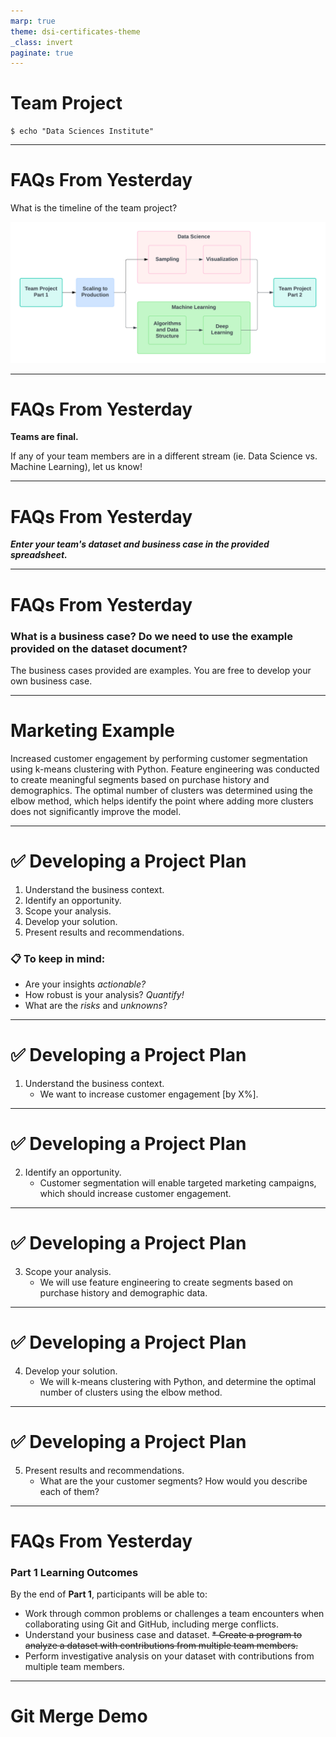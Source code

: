 ```yaml
---
marp: true
theme: dsi-certificates-theme
_class: invert
paginate: true
---
```


# Team Project
```
$ echo "Data Sciences Institute"
```

---

# FAQs From Yesterday

What is the timeline of the team project?

![w:1200 center](./images/modules.png)

---

# FAQs From Yesterday

**Teams are final.**

If any of your team members are in a different stream (ie. Data Science vs. Machine Learning), let us know! 

---

# FAQs From Yesterday

***Enter your team's dataset and business case in the provided spreadsheet.***

---

# FAQs From Yesterday

### What is a business case? Do we need to use the example provided on the dataset document?

The business cases provided are examples. You are free to develop your own business case.

---

# Marketing Example

Increased customer engagement by performing customer segmentation using k-means clustering with Python. Feature engineering was conducted to create meaningful segments based on purchase history and demographics. The optimal number of clusters was determined using the elbow method, which helps identify the point where adding more clusters does not significantly improve the model.

---

# ✅ Developing a Project Plan

1. Understand the business context.
2. Identify an opportunity.
3. Scope your analysis.
4. Develop your solution.
5. Present results and recommendations.

### 📋 To keep in mind:

* Are your insights *actionable?*
* How robust is your analysis? *Quantify!*
* What are the *risks* and *unknowns*?

---

# ✅ Developing a Project Plan

1. Understand the business context.
    - We want to increase customer engagement [by X%].

---

# ✅ Developing a Project Plan

2. Identify an opportunity.
    - Customer segmentation will enable targeted marketing campaigns, which should increase customer engagement.

---

# ✅ Developing a Project Plan

3. Scope your analysis.
    - We will use feature engineering to create segments based on purchase history and demographic data.

---

# ✅ Developing a Project Plan

4. Develop your solution.
    - We will k-means clustering with Python, and determine the optimal number of clusters using the elbow method.

---

# ✅ Developing a Project Plan

5. Present results and recommendations.
    - What are the your customer segments? How would you describe each of them?

---

# FAQs From Yesterday

### Part 1 Learning Outcomes
By the end of **Part 1**, participants will be able to:
* Work through common problems or challenges a team encounters when collaborating using Git and GitHub, including merge conflicts.
* Understand your business case and dataset.
~~* Create a program to analyze a dataset with contributions from multiple team members.~~
* Perform investigative analysis on your dataset with contributions from multiple team members.

---

# Git Merge Demo

